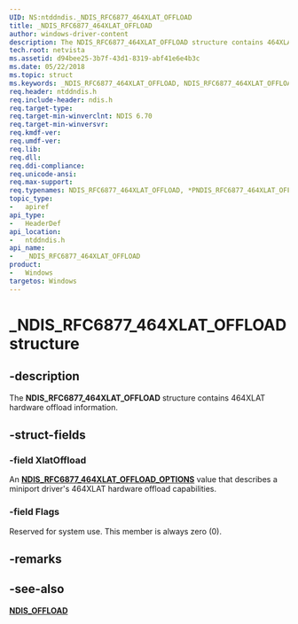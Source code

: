 ```yaml
---
UID: NS:ntddndis._NDIS_RFC6877_464XLAT_OFFLOAD
title: _NDIS_RFC6877_464XLAT_OFFLOAD
author: windows-driver-content
description: The NDIS_RFC6877_464XLAT_OFFLOAD structure contains 464XLAT hardware offload information.
tech.root: netvista
ms.assetid: d94bee25-3b7f-43d1-8319-abf41e6e4b3c
ms.date: 05/22/2018
ms.topic: struct
ms.keywords: _NDIS_RFC6877_464XLAT_OFFLOAD, NDIS_RFC6877_464XLAT_OFFLOAD, *PNDIS_RFC6877_464XLAT_OFFLOAD, 
req.header: ntddndis.h
req.include-header: ndis.h
req.target-type:
req.target-min-winverclnt: NDIS 6.70
req.target-min-winversvr:
req.kmdf-ver:
req.umdf-ver:
req.lib:
req.dll:
req.ddi-compliance:
req.unicode-ansi:
req.max-support:
req.typenames: NDIS_RFC6877_464XLAT_OFFLOAD, *PNDIS_RFC6877_464XLAT_OFFLOAD
topic_type: 
-	apiref
api_type: 
-	HeaderDef
api_location: 
-	ntddndis.h
api_name: 
-	_NDIS_RFC6877_464XLAT_OFFLOAD
product:
-	Windows
targetos: Windows
---
```


# _NDIS_RFC6877_464XLAT_OFFLOAD structure

## -description

The **NDIS_RFC6877_464XLAT_OFFLOAD** structure contains 464XLAT hardware offload information.

## -struct-fields

### -field XlatOffload

An [**NDIS_RFC6877_464XLAT_OFFLOAD_OPTIONS**](ne-ntddndis-_ndis_rfc6877_464xlat_offload_options.md) value that describes a miniport driver's 464XLAT hardware offload capabilities.
 
### -field Flags
 
Reserved for system use. This member is always zero (0).

## -remarks

## -see-also

[**NDIS_OFFLOAD**](ns-ntddndis-_ndis_offload.md)
